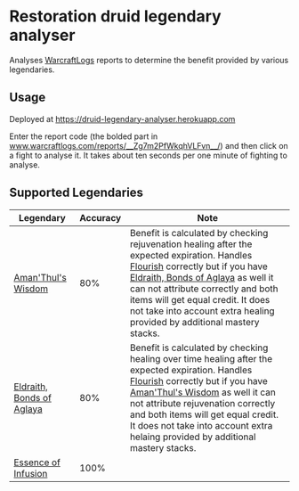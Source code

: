 # Restoration druid legendary analyser

Analyses [WarcraftLogs](http://www.warcraftlogs.com) reports to determine the
benefit provided by various legendaries.

## Usage
Deployed at https://druid-legendary-analyser.herokuapp.com

Enter the report code (the bolded part in www.warcraftlogs.com/reports/__Zg7m2PfWkqhVLFvn__/)
and then click on a fight to analyse it.
It takes about ten seconds per one minute of fighting to analyse.

## Supported Legendaries
| Legendary | Accuracy | Note |
| --- | --- | --- |
| [Aman'Thul's Wisdom](http://www.wowhead.com/item=137072/amanthuls-wisdom) | 80% | Benefit is calculated by checking rejuvenation healing after the expected expiration. Handles [Flourish](http://www.wowhead.com/spell=197721/flourish) correctly but if you have [Eldraith, Bonds of Aglaya](http://www.wowhead.com/item=137095/edraith-bonds-of-aglaya) as well it can not attribute correctly and both items will get equal credit. It does not take into account extra healing provided by additional mastery stacks. |
| [Eldraith, Bonds of Aglaya](http://www.wowhead.com/item=137095/edraith-bonds-of-aglaya) | 80% | Benefit is calculated by checking healing over time healing after the expected expiration. Handles [Flourish](http://www.wowhead.com/spell=197721/flourish) correctly but if you have [Aman'Thul's Wisdom](http://www.wowhead.com/item=137072/amanthuls-wisdom) as well it can not attribute rejuvenation correctly and both items will get equal credit. It does not take into account extra helaing provided by additional mastery stacks. |
| [Essence of Infusion](http://www.wowhead.com/item=137026/essence-of-infusion) | 100% | &nbsp; |
